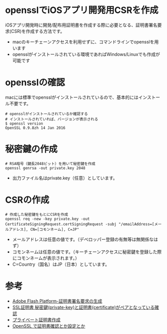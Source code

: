# opensslでiOSアプリ開発用CSRを作成
iOSアプリ開発時に開発/配布用証明書を作成する際に必要となる、証明書署名要求(CSR)を作成する方法です。

 - macのキーチェーンアクセスを利用せずに、コマンドラインでopensslを用います
 - opensslがインストールされている環境であればWindows/Linuxでも作成が可能です

# opensslの確認
macには標準でopensslがインストールされているので、基本的にはインストール不要です。

```
# opensslがインストールされているか確認する
# インストールされていれば、バージョンが表示される
$ openssl version
OpenSSL 0.9.8zh 14 Jan 2016
```
# 秘密鍵の作成

```
# RSA暗号（鍵長2048ビット）を用いて秘密鍵を作成
openssl genrsa -out private.key 2048
```
 - 出力ファイル名はprivate.key（任意）としています。

# CSRの作成

```
# 作成した秘密鍵をもとにCSRを作成
openssl req -new -key private.key -out CertificateSigningRequest.certSigningRequest -subj "/emailAddress=[メールアドレス], CN=[コモンネーム], C=JP"
```
 - メールアドレスは任意の値です。（デベロッパー登録の有無等は無関係なはず）
 - コモンネームは任意の値です。（キーチェーンアクセスに秘密鍵を登録した際にコモンネームが表示されます。）
 - C=Country（国名）はJP（日本）としています。


# 参考
 -  [Adobe Flash Platform-証明書署名要求の生成](http://help.adobe.com/ja_JP/as3/iphone/WS144092a96ffef7cc-371badff126abc17b1f-8000.html)
 - [SSL証明書 秘密鍵(private-key)と証明書(certificate)がペアとなっている確認](http://qiita.com/magnet-ii/items/86204801d5f87e2da2fb)
 - [プライベート証明書作成](http://qiita.com/saito400/items/f73ee897ab142a428167)
 - [OpenSSL で証明書確認とか設定とか](http://qiita.com/a_yasui/items/2e81b0fe77e1a62f2272)


